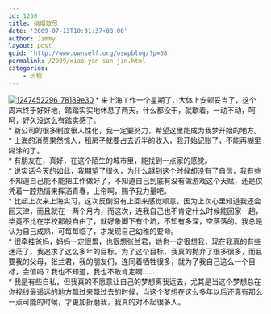 ```yaml
---
id: 1260
title: 硝烟散尽
date: '2009-07-13T10:31:37+08:00'
author: Jimmy
layout: post
guid: 'http://www.ownself.org/oswpblog/?p=58'
permalink: /2009/xiao-yan-san-jin.html
categories:
    - 历程
---
```


[![1247452296_78189e30](/wp-content/uploads/2012/04/1247452296_78189e30_thumb.jpg "1247452296_78189e30")](/wp-content/uploads/2012/04/1247452296_78189e30.jpg) \* 来上海工作一个星期了，大体上安顿妥当了，这个周末终于好好地，踏踏实实地休息了两天，什么都没干，就歇着，一动不动，呵呵，好久没这么有踏实感了。   
 \* 新公司的很多制度很人性化，我一定要努力，希望这里能成为我梦开始的地方。   
 \* 上海的消费果然惊人，租房子就要占去近半的收入，我开始记账了，不能再糊里糊涂的了。   
 \* 有朋友在，真好，在这个陌生的城市里，能找到一点家的感觉。   
 \* 说实话今天的如此，我期望了很久，为什么越到这个时候却没有了自信，我有些不知道自己能不能把工作做好了，不知道自己到底有没有做游戏这个天赋，还是仅凭着一腔热情来挥洒青春，上帝啊，赐予我力量吧。   
 \* 比起上次来上海实习，这次反倒没有上回来感觉顺意，因为上次心里知道我还会回天津，而且就在一两个月内，而这次，连我自己也不肯定什么时候能回家一趟，毕竟不比在学校那般自由了，就好象脚下有个坑，不知有多深，空落落的。我总是认为自己成熟，可每每临了，才发现自己幼稚的要命。   
 \* 很牵挂爸妈，妈妈一定很累，也很想张兰君，她也一定很想我，现在我真的有些迷茫了，我追求了这么多年的目标，为了这个目标，我真的抛弃了很多很多，而且要我的父母，张兰君，我的朋友们，连同着牺牲很多，就为了我自己这么一个目标，会值吗？我也不知道，我也不敢肯定啊……   
 \* 我是有些自私，但我真的不愿意让自己的梦想离我远去，尤其是当这个梦想总在你视线最遥远的地方飘过来飘过去的时候，当这个梦想在这么多年以后还真有那么一点可能的时候，才更加折磨我，我真的对不起很多人。